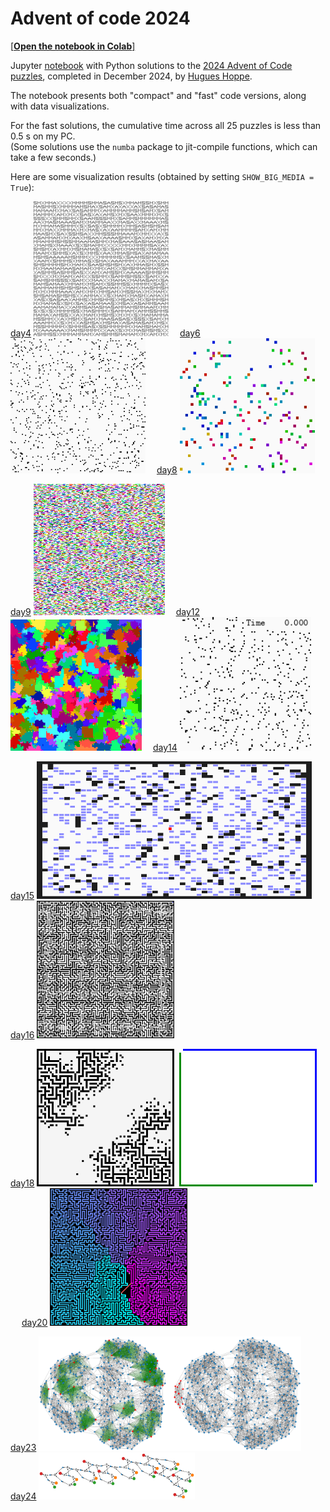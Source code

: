 # Advent of code 2024

[[**Open the notebook in Colab**]](https://colab.research.google.com/github/hhoppe/advent_of_code/blob/main/2024/advent_of_code_2024.ipynb)

Jupyter [notebook](https://github.com/hhoppe/advent_of_code/blob/main/2024/advent_of_code_2024.ipynb)
with Python solutions to the
[2024 Advent of Code puzzles](https://adventofcode.com/2024),
completed in December 2024,
by [Hugues Hoppe](http://hhoppe.com/).

The notebook presents both "compact" and "fast" code versions, along with data visualizations.

For the fast solutions, the cumulative time across all 25 puzzles is less than 0.5 s on my PC.<br/>
(Some solutions use the `numba` package to jit-compile functions, which can take a few seconds.)

Here are some visualization results (obtained by setting `SHOW_BIG_MEDIA = True`):

<p>
<a href="https://nbviewer.org/github/hhoppe/advent_of_code/blob/main/2024/advent_of_code_2024.ipynb#day4">day4</a>
 <img src="results/day04a.gif" width="216">&emsp;
<a href="https://nbviewer.org/github/hhoppe/advent_of_code/blob/main/2024/advent_of_code_2024.ipynb#day6">day6</a>
 <img src="results/day06.gif" width="216">&emsp;
<a href="https://nbviewer.org/github/hhoppe/advent_of_code/blob/main/2024/advent_of_code_2024.ipynb#day8">day8</a>
 <img src="results/day08.gif" width="216">
</p>

<p>
<a href="https://nbviewer.org/github/hhoppe/advent_of_code/blob/main/2024/advent_of_code_2024.ipynb#day9">day9</a>
 <img src="results/day09.gif" width="210">&emsp;
<a href="https://nbviewer.org/github/hhoppe/advent_of_code/blob/main/2024/advent_of_code_2024.ipynb#day12">day12</a>
 <img src="results/day12.gif" width="210">&emsp;
<a href="https://nbviewer.org/github/hhoppe/advent_of_code/blob/main/2024/advent_of_code_2024.ipynb#day14">day14</a>
 <img src="results/day14b.gif" width="210">
</p>

<p>
<a href="https://nbviewer.org/github/hhoppe/advent_of_code/blob/main/2024/advent_of_code_2024.ipynb#day15">day15</a>
 <img src="results/day15b.gif" width="440">&emsp;
<a href="https://nbviewer.org/github/hhoppe/advent_of_code/blob/main/2024/advent_of_code_2024.ipynb#day16">day16</a>
 <img src="results/day16.gif" width="220">
</p>

<p>
<a href="https://nbviewer.org/github/hhoppe/advent_of_code/blob/main/2024/advent_of_code_2024.ipynb#day18">day18</a>
 <img src="results/day18a.gif" width="220">&nbsp;
 <img src="results/day18b.gif" width="220">&emsp;
<a href="https://nbviewer.org/github/hhoppe/advent_of_code/blob/main/2024/advent_of_code_2024.ipynb#day20">day20</a>
 <img src="results/day20.png" width="220">
</p>

<p>
<a href="https://nbviewer.org/github/hhoppe/advent_of_code/blob/main/2024/advent_of_code_2024.ipynb#day23">day23</a>
 <img src="results/day23.png" width="420">&emsp;
<a href="https://nbviewer.org/github/hhoppe/advent_of_code/blob/main/2024/advent_of_code_2024.ipynb#day24">day24</a>
 <img src="results/day24.png" width="250">
</p>
